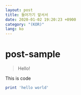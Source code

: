 ```yaml
---
layout: post
title: 들어가기 앞서서
date: 2020-01-02 19:20:23 +0900
category: "(KOR)"
lang: ko
---
```

# post-sample
> Hello!

This is code
```ruby
print 'hello world'
```